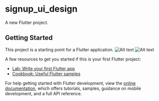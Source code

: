 # signup_ui_design

A new Flutter project.

## Getting Started

This project is a starting point for a Flutter application.
![Alt text](https://i.ibb.co/0ncvknK/1.png)
![Alt text](https://i.ibb.co/WvnGTb7/2.png)

A few resources to get you started if this is your first Flutter project:

- [Lab: Write your first Flutter app](https://docs.flutter.dev/get-started/codelab)
- [Cookbook: Useful Flutter samples](https://docs.flutter.dev/cookbook)

For help getting started with Flutter development, view the
[online documentation](https://docs.flutter.dev/), which offers tutorials,
samples, guidance on mobile development, and a full API reference.
